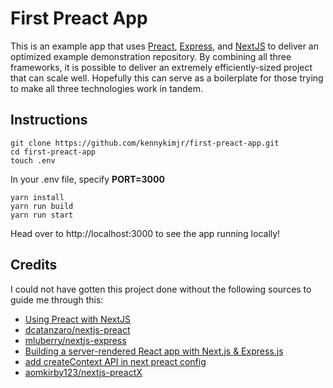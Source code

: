 # First Preact App
This is an example app that uses [Preact](https://github.com/developit/preact), [Express](https://github.com/expressjs/express), and [NextJS](https://github.com/zeit/next.js/) to deliver an optimized example demonstration repository. By combining all three frameworks, it is possible to deliver an extremely efficiently-sized project that can scale well. Hopefully this can serve as a boilerplate for those trying to make all three technologies work in tandem.

## Instructions
    git clone https://github.com/kennykimjr/first-preact-app.git
    cd first-preact-app
    touch .env
   
In your .env file, specify **PORT=3000**

    yarn install
    yarn run build
    yarn run start

Head over to http://localhost:3000 to see the app running locally!

## Credits 
I could not have gotten this project done without the following sources to guide me through this:
* [Using Preact with NextJS](https://github.com/zeit/next.js/tree/canary/examples/using-preact)
* [dcatanzaro/nextjs-preact](https://github.com/dcatanzaro/nextjs-preact)
* [mluberry/nextjs-express](https://github.com/mluberry/nextjs-express/blob/master/server.js)
* [Building a server-rendered React app with Next.js & Express.js](https://blog.logrocket.com/how-to-build-a-server-rendered-react-app-with-next-express-d5a389e7ab2f)
* [add createContext API in next preact config](https://github.com/zeit/next-plugins/pull/400)
* [aomkirby123/nextjs-preactX](https://github.com/aomkirby123/nextjs-preactX)